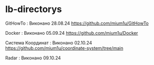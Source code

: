 # lb-directorys

  GitHowTo :
Виконано 28.08.24
https://github.com/mium1u/GitHowTo

  Docker :
Виконано 05.09.24
https://github.com/mium1u/Docker

  Система Координат :
Виконано 02.10.24
https://github.com/mium1u/coordinate-system/tree/main

  Radar :
Виконано 09.10.24


